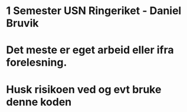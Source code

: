 # 1 Semester USN Ringeriket - Daniel Bruvik
# Det meste er eget arbeid eller ifra forelesning. 
# Husk risikoen ved og evt bruke denne koden
